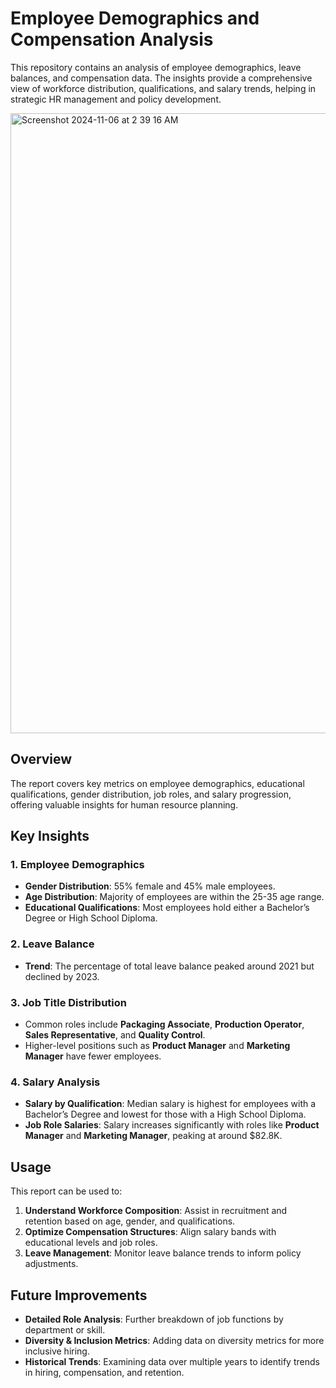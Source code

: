 # Employee Demographics and Compensation Analysis

This repository contains an analysis of employee demographics, leave balances, and compensation data. The insights provide a comprehensive view of workforce distribution, qualifications, and salary trends, helping in strategic HR management and policy development.

<img width="992" alt="Screenshot 2024-11-06 at 2 39 16 AM" src="https://github.com/user-attachments/assets/7fc23f0c-8e74-4fb7-979f-77e32ad4758b">

## Overview

The report covers key metrics on employee demographics, educational qualifications, gender distribution, job roles, and salary progression, offering valuable insights for human resource planning.

## Key Insights

### 1. Employee Demographics
- **Gender Distribution**: 55% female and 45% male employees.
- **Age Distribution**: Majority of employees are within the 25-35 age range.
- **Educational Qualifications**: Most employees hold either a Bachelor’s Degree or High School Diploma.

### 2. Leave Balance
- **Trend**: The percentage of total leave balance peaked around 2021 but declined by 2023.

### 3. Job Title Distribution
- Common roles include **Packaging Associate**, **Production Operator**, **Sales Representative**, and **Quality Control**.
- Higher-level positions such as **Product Manager** and **Marketing Manager** have fewer employees.

### 4. Salary Analysis
- **Salary by Qualification**: Median salary is highest for employees with a Bachelor’s Degree and lowest for those with a High School Diploma.
- **Job Role Salaries**: Salary increases significantly with roles like **Product Manager** and **Marketing Manager**, peaking at around $82.8K.

## Usage

This report can be used to:
1. **Understand Workforce Composition**: Assist in recruitment and retention based on age, gender, and qualifications.
2. **Optimize Compensation Structures**: Align salary bands with educational levels and job roles.
3. **Leave Management**: Monitor leave balance trends to inform policy adjustments.

## Future Improvements

- **Detailed Role Analysis**: Further breakdown of job functions by department or skill.
- **Diversity & Inclusion Metrics**: Adding data on diversity metrics for more inclusive hiring.
- **Historical Trends**: Examining data over multiple years to identify trends in hiring, compensation, and retention.

